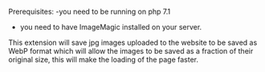 Prerequisites:
-you need to be running on php 7.1
- you need to have ImageMagic installed on your server.

This extension will save jpg images uploaded to the website to be saved as WebP format which will allow the images to be saved as a fraction of their original size, this will make the loading of the page faster.